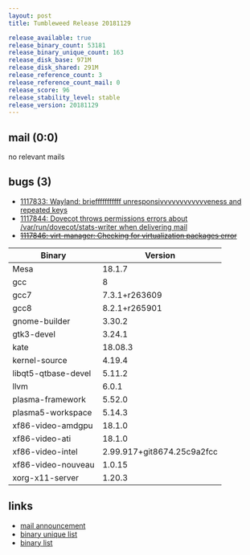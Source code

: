 ```yaml
---
layout: post
title: Tumbleweed Release 20181129

release_available: true
release_binary_count: 53181
release_binary_unique_count: 163
release_disk_base: 971M
release_disk_shared: 291M
release_reference_count: 3
release_reference_count_mail: 0
release_score: 96
release_stability_level: stable
release_version: 20181129
---
```


## mail (0:0)

no relevant mails

## bugs (3)

<!--more-->

- [1117833: Wayland: briefffffffffff unresponsivvvvvvvvvvvveness and repeated keys](https://bugzilla.opensuse.org/show_bug.cgi?id=1117833)
- [1117844: Dovecot throws permissions errors about /var/run/dovecot/stats-writer when delivering mail](https://bugzilla.opensuse.org/show_bug.cgi?id=1117844)
- ~~[1117846: virt-manager: Checking for virtualization packages error](https://bugzilla.opensuse.org/show_bug.cgi?id=1117846)~~

Binary | Version
--- | ---
Mesa | 18.1.7
gcc | 8
gcc7 | 7.3.1+r263609
gcc8 | 8.2.1+r265901
gnome-builder | 3.30.2
gtk3-devel | 3.24.1
kate | 18.08.3
kernel-source | 4.19.4
libqt5-qtbase-devel | 5.11.2
llvm | 6.0.1
plasma-framework | 5.52.0
plasma5-workspace | 5.14.3
xf86-video-amdgpu | 18.1.0
xf86-video-ati | 18.1.0
xf86-video-intel | 2.99.917+git8674.25c9a2fcc
xf86-video-nouveau | 1.0.15
xorg-x11-server | 1.20.3

## links

- [mail announcement](https://lists.opensuse.org/opensuse-factory/2018-11/msg00328.html)
- [binary unique list](http://download.tumbleweed.boombatower.com/20181129/rpm.unique.list)
- [binary list](http://download.tumbleweed.boombatower.com/20181129/rpm.list)
